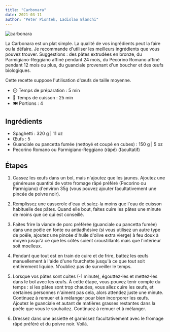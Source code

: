 ```yaml
---
title: "Carbonara"
date: 2021-03-11
author: "Peter Piontek, Ladislao Blanchi"
---
```


![carbonara](/pix/carbonara.webp)

 La Carbonara est un plat simple. La qualité de vos ingrédients peut la faire ou la défaire. Je recommande d'utiliser les meilleurs ingrédients que vous pouvez trouver. Suggestions : des pâtes extrudées en bronze, du Parmigiano-Reggiano affiné pendant 24 mois, du Pecorino Romano affiné pendant 12 mois ou plus, du guanciale provenant d'un boucher et des œufs biologiques.

Cette recette suppose l'utilisation d'œufs de taille moyenne.

- ⏲️ Temps de préparation : 5 min
- 🍳 Temps de cuisson : 25 min
- 🍽️  Portions : 4


## Ingrédients

- Spaghetti : 320 g | 11 oz
- Œufs : 5
- Guanciale ou pancetta fumée (nettoyé et coupé en cubes) : 150 g | 5 oz
- Pecorino Romano ou Parmigiano-Reggiano (râpé) (facultatif)

## Étapes

1. Cassez les œufs dans un bol, mais n'ajoutez que les jaunes. Ajoutez une généreuse quantité de votre fromage râpé préféré (Pecorino ou Parmigiano) d'environ 35g (vous pouvez ajouter facultativement une pincée de poivre noir).

2. Remplissez une casserole d'eau et salez-la moins que l'eau de cuisson habituelle des pâtes. Quand elle bout, faites cuire les pâtes une minute de moins que ce qui est conseillé.

3. Faites frire la viande de porc préférée (guanciale ou pancetta fumée) dans une poêle en fonte ou antiadhésive (si vous utilisez un autre type de poêle, ajoutez une pincée d'huile d'olive extra vierge) à feu doux à moyen jusqu'à ce que les côtés soient croustillants mais que l'intérieur soit moelleux.

4. Pendant que tout est en train de cuire et de frire, battez les œufs manuellement à l'aide d'une fourchette jusqu'à ce que tout soit entièrement liquide. N'oubliez pas de surveiller le temps.

5. Lorsque vos pâtes sont cuites (-1 minute), égouttez-les et mettez-les dans le bol avec les œufs. À cette étape, vous pouvez tenir compte du temps : si les pâtes sont trop chaudes, vous allez cuire les œufs, et certaines personnes n'aiment pas cela, alors attendez juste une minute. Continuez à remuer et à mélanger pour bien incorporer les œufs. Ajoutez le guanciale et autant de matières grasses restantes dans la poêle que vous le souhaitez. Continuez à remuer et à mélanger.

6. Dressez dans une assiette et garnissez facultativement avec le fromage râpé préféré et du poivre noir. Voilà.

